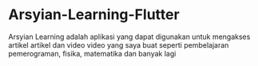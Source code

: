 # Arsyian-Learning-Flutter
Arsyian Learning adalah aplikasi yang dapat digunakan untuk mengakses artikel artikel dan video video yang saya buat seperti pembelajaran pemerograman, fisika, matematika dan banyak lagi
